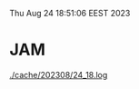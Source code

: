 Thu Aug 24 18:51:06 EEST 2023
# JAM
<a href='./cache/202308/24_18.log'>./cache/202308/24_18.log</a>
